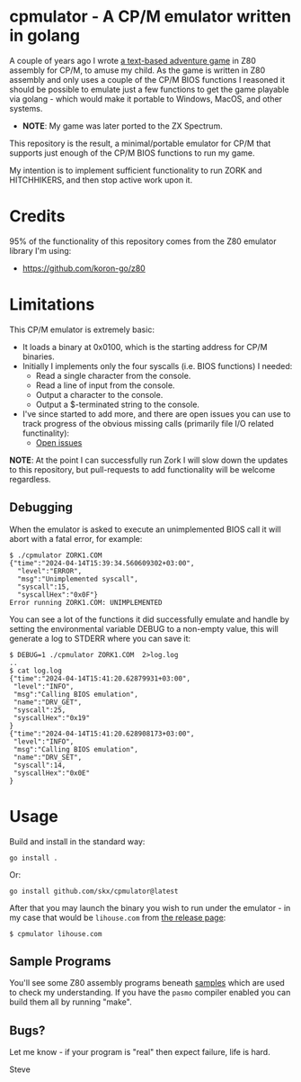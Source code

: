 # cpmulator - A CP/M emulator written in golang

A couple of years ago I wrote [a text-based adventure game](https://github.com/skx/lighthouse-of-doom/) in Z80 assembly for CP/M, to amuse my child.  As the game is written in Z80 assembly and only uses a couple of the CP/M BIOS functions I reasoned it should be possible to emulate just a few functions to get the game playable via golang - which would make it portable to Windows, MacOS, and other systems.

* **NOTE**: My game was later ported to the ZX Spectrum.

This repository is the result, a minimal/portable emulator for CP/M that supports just enough of the CP/M BIOS functions to run my game.

My intention is to implement sufficient functionality to run ZORK and HITCHHIKERS, and then stop active work upon it.




# Credits

95% of the functionality of this repository comes from the Z80 emulator library I'm using:

* https://github.com/koron-go/z80




# Limitations

This CP/M emulator is extremely basic:

* It loads a binary at 0x0100, which is the starting address for CP/M binaries.
* Initially I implements only the four syscalls (i.e. BIOS functions) I needed:
  * Read a single character from the console.
  * Read a line of input from the console.
  * Output a character to the console.
  * Output a $-terminated string to the console.
* I've since started to add more, and there are open issues you can use to track progress of the obvious missing calls (primarily file I/O related functinality):
  * [Open issues](https://github.com/skx/cpmulator/issues)

**NOTE**: At the point I can successfully run Zork I will slow down the updates to this repository, but pull-requests to add functionality will be welcome regardless.



## Debugging

When the emulator is asked to execute an unimplemented BIOS call it will abort with a fatal error, for example:

```
$ ./cpmulator ZORK1.COM
{"time":"2024-04-14T15:39:34.560609302+03:00",
  "level":"ERROR",
  "msg":"Unimplemented syscall",
  "syscall":15,
  "syscallHex":"0x0F"}
Error running ZORK1.COM: UNIMPLEMENTED
```

You can see a lot of the functions it did successfully emulate and handle by setting the environmental variable DEBUG to a non-empty value, this will generate a log to STDERR where you can save it:

```
$ DEBUG=1 ./cpmulator ZORK1.COM  2>log.log
..
$ cat log.log
{"time":"2024-04-14T15:41:20.62879931+03:00",
 "level":"INFO",
 "msg":"Calling BIOS emulation",
 "name":"DRV_GET",
 "syscall":25,
 "syscallHex":"0x19"
}
{"time":"2024-04-14T15:41:20.628908173+03:00",
 "level":"INFO",
 "msg":"Calling BIOS emulation",
 "name":"DRV_SET",
 "syscall":14,
 "syscallHex":"0x0E"
}

```




# Usage

Build and install in the standard way:

```
go install .
```

Or:

```
go install github.com/skx/cpmulator@latest
```

After that you may launch the binary you wish to run under the emulator - in my case that would be `lihouse.com` from [the release page](https://github.com/skx/lighthouse-of-doom/releases):

```
$ cpmulator lihouse.com
```



## Sample Programs

You'll see some Z80 assembly programs beneath [samples](samples/) which are used to check my understanding.  If you have the `pasmo` compiler enabled you can build them all by running "make".



## Bugs?

Let me know - if your program is "real" then expect failure, life is hard.


Steve
